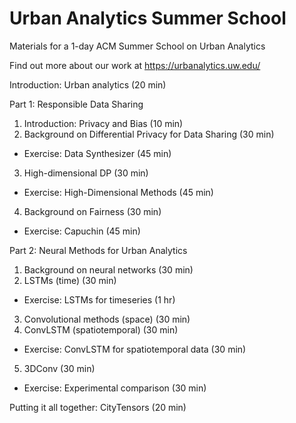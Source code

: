 # Urban Analytics Summer School
Materials for a 1-day ACM Summer School on Urban Analytics

Find out more about our work at https://urbanalytics.uw.edu/

Introduction: Urban analytics (20 min)

Part 1: Responsible Data Sharing
1. Introduction: Privacy and Bias (10 min)
2. Background on Differential Privacy for Data Sharing (30 min)
* Exercise: Data Synthesizer (45 min)
3. High-dimensional DP (30 min)
* Exercise: High-Dimensional Methods (45 min)
4. Background on Fairness (30 min)
* Exercise: Capuchin (45 min)

Part 2: Neural Methods for Urban Analytics
1. Background on neural networks (30 min)
2. LSTMs (time) (30 min)
* Exercise: LSTMs for timeseries (1 hr)
3. Convolutional methods (space) (30 min)
4. ConvLSTM (spatiotemporal) (30 min)
* Exercise: ConvLSTM for spatiotemporal data (30 min)
5. 3DConv (30 min)
* Exercise: Experimental comparison (30 min)

Putting it all together: CityTensors (20 min)
